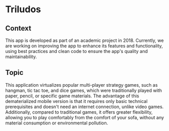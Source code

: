 # Triludos
## Context
This app is developed as part of an academic project in 2018. Currently, we are working on improving the app to enhance its features and functionality, using best practices and clean code to ensure the app's quality and maintainability.
## Topic
This application virtualizes popular multi-player strategy games, such as hangman, tic tac toe, and dice games, which were traditionally played with paper, pencil, or specific game materials. The advantage of this dematerialized mobile version is that it requires only basic technical prerequisites and doesn't need an internet connection, unlike video games. Additionally, compared to traditional games, it offers greater flexibility, allowing you to play comfortably from the comfort of your sofa, without any material consumption or environmental pollution. 
